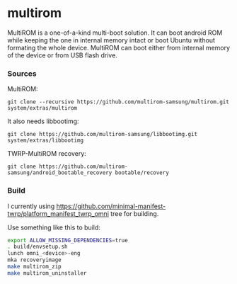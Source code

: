 # multirom
MultiROM is a one-of-a-kind multi-boot solution. It can boot android ROM while
keeping the one in internal memory intact or boot Ubuntu without formating
the whole device. MultiROM can boot either from internal memory of the device
or from USB flash drive.

### Sources
MultiROM:

    git clone --recursive https://github.com/multirom-samsung/multirom.git system/extras/multirom

It also needs libbootimg:

    git clone https://github.com/multirom-samsung/libbootimg.git system/extras/libbootimg

TWRP-MultiROM recovery:

    git clone https://github.com/multirom-samsung/android_bootable_recovery bootable/recovery

### Build
I currently using https://github.com/minimal-manifest-twrp/platform_manifest_twrp_omni tree for building.

Use something like this to build:

```sh
export ALLOW_MISSING_DEPENDENCIES=true
. build/envsetup.sh
lunch omni_<device>-eng
mka recoveryimage
make multirom_zip
make multirom_uninstaller
```

